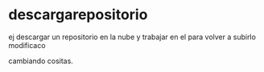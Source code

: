 # descargarepositorio
ej descargar un repositorio en la nube y trabajar en el para volver a subirlo modificaco

cambiando cositas.


